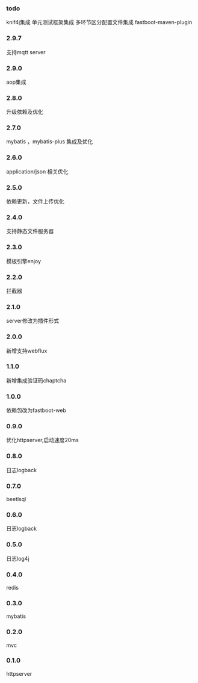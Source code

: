 ### todo 
knif4j集成
单元测试框架集成
多环节区分配置文件集成
fastboot-maven-plugin
### 2.9.7
支持mqtt server
### 2.9.0

aop集成

### 2.8.0

升级依赖及优化

### 2.7.0

mybatis ，mybatis-plus 集成及优化

### 2.6.0

application/json 相关优化

### 2.5.0

依赖更新，文件上传优化

### 2.4.0

支持静态文件服务器

### 2.3.0

模板引擎enjoy

### 2.2.0

拦截器

### 2.1.0

server修改为插件形式

### 2.0.0

新增支持webflux

### 1.1.0

新增集成验证码chaptcha

### 1.0.0

依赖包改为fastboot-web

### 0.9.0

优化httpserver,启动速度20ms

### 0.8.0

日志logback

### 0.7.0

beetlsql

### 0.6.0

日志logback

### 0.5.0

日志log4j

### 0.4.0

redis

### 0.3.0

mybatis

### 0.2.0

mvc

### 0.1.0

httpserver
